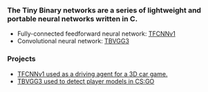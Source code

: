 ### The Tiny Binary networks are a series of lightweight and portable neural networks written in C.

- Fully-connected feedforward neural network: [TFCNNv1](https://github.com/TFCNN/TFCNNv1)
- Convolutional neural network: [TBVGG3](https://github.com/TFCNN/TBVGG3)

### Projects
- [TFCNNv1 used as a driving agent for a 3D car game.](https://github.com/mrbid/PoryDrive)
- [TBVGG3 used to detect player models in CS:GO](https://github.com/TFCNN/Projects)
